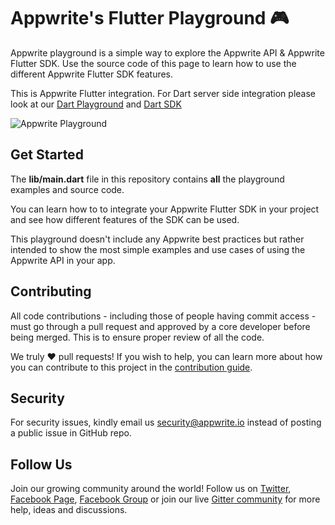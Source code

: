 # Appwrite's Flutter Playground 🎮

Appwrite playground is a simple way to explore the Appwrite API & Appwrite Flutter SDK. Use the source code of this page to learn how to use the different Appwrite Flutter SDK features.

This is Appwrite Flutter integration. For Dart server side integration please look at our [Dart Playground](https://github.com/appwrite/playground-for-dart) and [Dart SDK](https://github.com/appwrite/sdk-for-dart)

![Appwrite Playground](preview.png)

## Get Started

The **lib/main.dart** file in this repository contains **all** the playground examples and source code.

You can learn how to to integrate your Appwrite Flutter SDK in your project and see how different features of the SDK can be used.

This playground doesn't include any Appwrite best practices but rather intended to show the most simple examples and use cases of using the Appwrite API in your app.

## Contributing

All code contributions - including those of people having commit access - must go through a pull request and approved by a core developer before being merged. This is to ensure proper review of all the code.

We truly ❤️ pull requests! If you wish to help, you can learn more about how you can contribute to this project in the [contribution guide](https://github.com/appwrite/appwrite/blob/master/CONTRIBUTING.md).

## Security

For security issues, kindly email us [security@appwrite.io](mailto:security@appwrite.io) instead of posting a public issue in GitHub   repo.

## Follow Us

Join our growing community around the world! Follow us on [Twitter](https://twitter.com/appwrite_io), [Facebook Page](https://www.facebook.com/appwrite.io), [Facebook Group](https://www.facebook.com/groups/appwrite.developers/) or join our live [Gitter community](https://gitter.im/appwrite/community) for more help, ideas and discussions.

